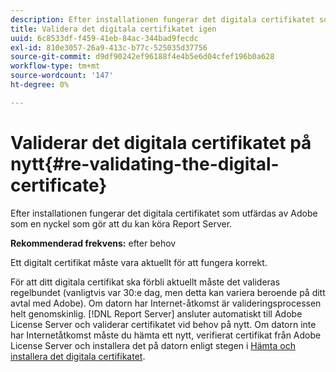 ```yaml
---
description: Efter installationen fungerar det digitala certifikatet som utfärdas av Adobe som en nyckel som gör att du kan köra Report Server.
title: Validera det digitala certifikatet igen
uuid: 6c8533df-f459-41eb-84ac-344bad9fecdc
exl-id: 810e3057-26a9-413c-b77c-525035d37756
source-git-commit: d9df90242ef96188f4e4b5e6d04cfef196b0a628
workflow-type: tm+mt
source-wordcount: '147'
ht-degree: 0%

---
```


# Validerar det digitala certifikatet på nytt{#re-validating-the-digital-certificate}

Efter installationen fungerar det digitala certifikatet som utfärdas av Adobe som en nyckel som gör att du kan köra Report Server.

**Rekommenderad frekvens:** efter behov

Ett digitalt certifikat måste vara aktuellt för att fungera korrekt.

För att ditt digitala certifikat ska förbli aktuellt måste det valideras regelbundet (vanligtvis var 30:e dag, men detta kan variera beroende på ditt avtal med Adobe). Om datorn har Internet-åtkomst är valideringsprocessen helt genomskinlig. [!DNL Report Server] ansluter automatiskt till Adobe License Server och validerar certifikatet vid behov på nytt. Om datorn inte har Internetåtkomst måste du hämta ett nytt, verifierat certifikat från Adobe License Server och installera det på datorn enligt stegen i [Hämta och installera det digitala certifikatet](../../../home/c-rpt-oview/c-inst-rpt/c-install-dig-cert/c-install-dig-cert.md#concept-5a61fc67df3643598c7c403962075f76).
